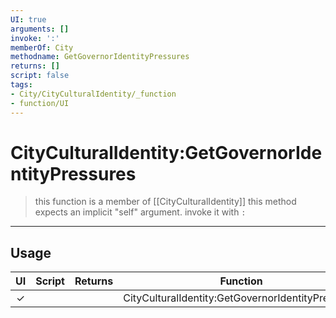 ```yaml
---
UI: true
arguments: []
invoke: ':'
memberOf: City
methodname: GetGovernorIdentityPressures
returns: []
script: false
tags:
- City/CityCulturalIdentity/_function
- function/UI
---
```

# CityCulturalIdentity:GetGovernorIdentityPressures
> this function is a member of [[CityCulturalIdentity]]
> this method expects an implicit "self" argument. invoke it with `:`
-----
## Usage
|  UI | Script | Returns | Function | Arguments |
|:---:|:------:|-------:|:--------:|:---------|
|✓| ||CityCulturalIdentity:GetGovernorIdentityPressures||
